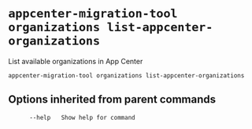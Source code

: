 # `appcenter-migration-tool organizations list-appcenter-organizations`

List available organizations in App Center

```plaintext
appcenter-migration-tool organizations list-appcenter-organizations
```

## Options inherited from parent commands

```plaintext
      --help   Show help for command
```
